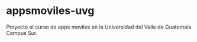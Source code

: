 # appsmoviles-uvg
Proyecto el curso de apps moviles en la Universidad del Valle de Guatemala Campus Sur.
